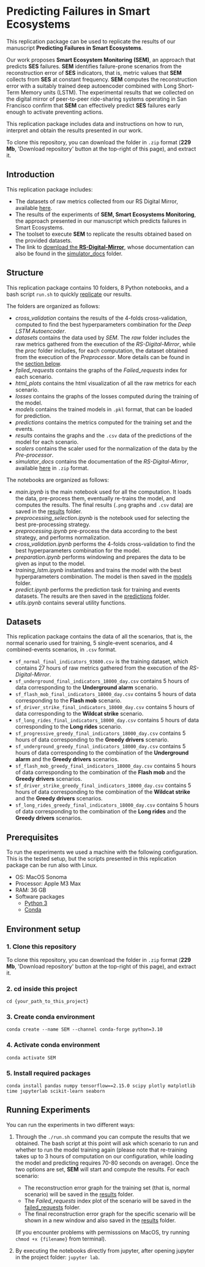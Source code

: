 # Predicting Failures in Smart Ecosystems

This replication package can be used to replicate the results of our manuscript **Predicting Failures in Smart Ecosystems**.

Our work proposes **Smart Ecosystem Monitoring (SEM)**, an approach that predicts **SES** failures. **SEM** identifies failure-prone scenarios from the reconstruction error of **SES** indicators, 
that is, metric values that **SEM** collects from **SES** at constant frequency. **SEM** computes the reconstruction error with a suitably trained deep autoencoder combined with Long Short-Term Memory units (LSTM). 
The experimental results that we collected on the digital mirror of peer-to-peer ride-sharing systems operating in San Francisco confirm that **SEM** can effectively predict **SES** failures early enough to activate preventing actions.

This replication package includes data and instructions on how to run, interpret and obtain the results presented in our work.

To clone this repository, you can download the folder in `.zip` format (**229 Mb**, 'Download repository' button at the top-right of this page), and extract it.


## Introduction

This replication package includes:

* The datasets of raw metrics collected from our RS Digital Mirror, available [here](datasets/raw).
* The results of the experiments of **SEM, Smart Ecosystems Monitoring**, the approach presented in our manuscript which predicts failures in Smart Ecosystems.
* The toolset to execute **SEM** to replicate the results obtained based on the provided datasets.
* The link to [download the **RS-Digital-Mirror**](https://drive.switch.ch/index.php/s/lpLW3YXKCTdrSuW), whose documentation can also be found in the [simulator_docs](simulator_docs) folder.


## Structure

This replication package contains 10 folders, 8 Python notebooks, and a bash script `run.sh` to quickly [replicate](#running-experiments) our results. 

The folders are organized as follows:

* *cross_validation* contains the results of the 4-folds cross-validation, computed to find the best hyperparameters combination for the *Deep LSTM Autoencoder*.
* *datasets* contains the data used by *SEM*. The *raw* folder includes the raw metrics gathered from the execution of the *RS-Digital-Mirror*, while the *proc* folder includes, for each computation, the dataset obtained from the execution of the *Preprocessor*. More details can be found in the [section below](#datasets).
* *failed_requests* contains the graphs of the *Failed_requests* index for each scenario.
* *html_plots* contains the html visualization of all the raw metrics for each scenario.
* *losses* contains the graphs of the losses computed during the training of the model.
* *models* contains the trained models in `.pkl` format, that can be loaded for prediction.
* *predictions* contains the metrics computed for the training set and the events.
* *results* contains the graphs and the `.csv` data of the predictions of the model for each scenario.
* *scalers* contains the scaler used for the normalization of the data by the *Pre-processor*.
* *simulator_docs* contains the documentation of the *RS-Digital-Mirror*, available [here](https://drive.switch.ch/index.php/s/lpLW3YXKCTdrSuW) in `.zip` format.

The notebooks are organized as follows:

* *main.ipynb* is the main notebook used for all the computation. It loads the data, pre-process them, eventually re-trains the model, and computes the results. The final results (`.png` graphs and `.csv` data) are saved in the [results](results/) folder.
* *preprocessing_selection.ipynb* is the notebook used for selecting the best pre-processing strategy.
* *preprocessing.ipynb* pre-process the data according to the best strategy, and performs normalization.
* *cross_validation.ipynb* performs the 4-folds cross-validation to find the best hyperparameters combination for the model.
* *preparation.ipynb* performs windowing and prepares the data to be given as input to the model.
* *training_lstm.ipynb* instantiates and trains the model with the best hyperparameters combination. The model is then saved in the [models](models/) folder.
* *predict.ipynb* performs the prediction task for training and events datasets. The results are then saved in the [predictions](predictions/) folder.
* *utils.ipynb* contains several utility functions.


## Datasets

This replication package contains the data of all the scenarios, that is, the normal scenario used for training, 5 single-event scenarios, and 4 combined-events scenarios, in `.csv` format.

* `sf_normal_final_indicators_93600.csv` is the training dataset, which contains 27 hours of raw metrics gathered from the execution of the *RS-Digital-Mirror*.
* `sf_underground_final_indicators_18000_day.csv` contains 5 hours of data corresponding to the **Underground alarm** scenario.
* `sf_flash_mob_final_indicators_18000_day.csv` contains 5 hours of data corresponding to the **Flash mob** scenario.
* `sf_driver_strike_final_indicators_18000_day.csv` contains 5 hours of data corresponding to the **Wildcat strike** scenario.
* `sf_long_rides_final_indicators_18000_day.csv` contains 5 hours of data corresponding to the **Long rides** scenario.
* `sf_progressive_greedy_final_indicators_18000_day.csv` contains 5 hours of data corresponding to the **Greedy drivers** scenario.
* `sf_underground_greedy_final_indicators_18000_day.csv` contains 5 hours of data corresponding to the combination of the **Underground alarm** and the **Greedy drivers** scenarios.
* `sf_flash_mob_greedy_final_indicators_18000_day.csv` contains 5 hours of data corresponding to the combination of the **Flash mob** and the **Greedy drivers** scenarios.
* `sf_driver_strike_greedy_final_indicators_18000_day.csv` contains 5 hours of data corresponding to the combination of the **Wildcat strike** and the **Greedy drivers** scenarios.
* `sf_long_rides_greedy_final_indicators_18000_day.csv` contains 5 hours of data corresponding to the combination of the **Long rides** and the **Greedy drivers** scenarios.


## Prerequisites

To run the experiments we used a machine with the following configuration. This is the tested setup, but the scripts presented in this replication package can be run also with Linux.

* OS: MacOS Sonoma
* Processor: Apple M3 Max
* RAM: 36 GB
* Software packages
    * [Python 3](https://www.python.org/downloads/)
    * [Conda](https://docs.anaconda.com/miniconda/miniconda-install/)


## Environment setup

### 1. Clone this repository

To clone this repository, you can download the folder in `.zip` format (**229 Mb**, 'Download repository' button at the top-right of this page), and extract it.

### 2. cd inside this project

`cd {your_path_to_this_project}`

### 3. Create conda environment

`conda create --name SEM --channel conda-forge python=3.10`

### 4. Activate conda environment

`conda activate SEM`

### 5. Install required packages

`conda install pandas numpy tensorflow==2.15.0 scipy plotly matplotlib time jupyterlab scikit-learn seaborn`


## Running Experiments

You can run the experiments in two different ways:

1. Through the `./run.sh` command you can compute the results that we obtained. The bash script at this point will ask which scenario to run and whether to run the model training again (please note that re-training takes up to 3 hours of computation on our configuration, while loading the model and predicting requires 70-80 seconds on average). Once the two options are set, **SEM** will start and compute the results. For each scenario:
    * The reconstruction error graph for the training set (that is, normal scenario) will be saved in the [results](results/) folder.
    * The *Failed_requests* index plot of the scenario will be saved in the [failed_requests](failed_requests/) folder.
    * The final reconstruction error graph for the specific scenario will be shown in a new window and also saved in the [results](results/) folder.

    (If you encounter problems with permisssions on MacOS, try running `chmod +x {filename}` from terminal).

2. By executing the notebooks directly from jupyter, after opening jupyter in the project folder: `jupyter lab`. 